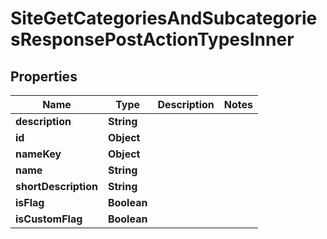 

# SiteGetCategoriesAndSubcategoriesResponsePostActionTypesInner


## Properties

| Name | Type | Description | Notes |
|------------ | ------------- | ------------- | -------------|
|**description** | **String** |  |  |
|**id** | **Object** |  |  |
|**nameKey** | **Object** |  |  |
|**name** | **String** |  |  |
|**shortDescription** | **String** |  |  |
|**isFlag** | **Boolean** |  |  |
|**isCustomFlag** | **Boolean** |  |  |



